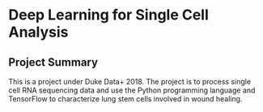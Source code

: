 # Deep Learning for Single Cell Analysis

## Project Summary
This is a project under Duke Data+ 2018. The project is to process single cell RNA sequencing data and use the Python programming language and TensorFlow to characterize lung stem cells involved in wound healing.




